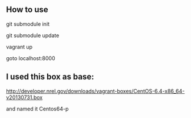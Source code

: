 ## How to use

git submodule init

git submodule update

vagrant up

goto localhost:8000

## I used this box as base:

http://developer.nrel.gov/downloads/vagrant-boxes/CentOS-6.4-x86_64-v20130731.box

and named it Centos64-p



